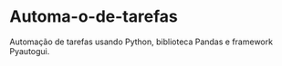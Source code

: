 # Automa-o-de-tarefas
Automação de tarefas usando Python, biblioteca Pandas e framework Pyautogui. 
